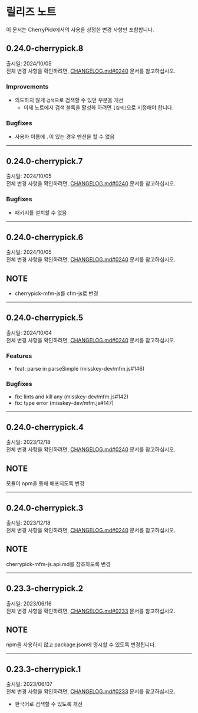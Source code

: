 <!--
## 0.x.x-cherrypick-x
출시일: unreleased<br>
전체 변경 사항을 확인하려면, [CHANGELOG.md#0xxx](CHANGELOG.md#0xxx) 문서를 참고하십시오.

## NOTE

### Features

### Improvements

### Changes

### Bugfixes

---

-->

# 릴리즈 노트

이 문서는 CherryPick에서의 사용을 상정한 변경 사항만 포함합니다.

## 0.24.0-cherrypick.8
출시일: 2024/10/05<br>
전체 변경 사항을 확인하려면, [CHANGELOG.md#0240](CHANGELOG.md#0240) 문서를 참고하십시오.

### Improvements
- 의도하지 않게 `검색`으로 검색할 수 있던 부분을 개선
  - 이제 노트에서 검색 블록을 활성화 하려면 `[검색]`으로 지정해야 합니다.

### Bugfixes
- 사용자 이름에 `.`이 있는 경우 멘션을 할 수 없음

---

## 0.24.0-cherrypick.7
출시일: 2024/10/05<br>
전체 변경 사항을 확인하려면, [CHANGELOG.md#0240](CHANGELOG.md#0240) 문서를 참고하십시오.

### Bugfixes
- 패키지를 설치할 수 없음

---

## 0.24.0-cherrypick.6
출시일: 2024/10/05<br>
전체 변경 사항을 확인하려면, [CHANGELOG.md#0240](CHANGELOG.md#0240) 문서를 참고하십시오.

## NOTE
- cherrypick-mfm-js를 cfm-js로 변경

---

## 0.24.0-cherrypick.5
출시일: 2024/10/04<br>
전체 변경 사항을 확인하려면, [CHANGELOG.md#0240](CHANGELOG.md#0240) 문서를 참고하십시오.

### Features
- feat: parse <plain> in parseSimple (misskey-dev/mfm.js#146)

### Bugfixes
- fix: lints and kill any (misskey-dev/mfm.js#142)
- fix: type error (misskey-dev/mfm.js#147)

---

## 0.24.0-cherrypick.4
출시일: 2023/12/18<br>
전체 변경 사항을 확인하려면, [CHANGELOG.md#0240](CHANGELOG.md#0240) 문서를 참고하십시오.

## NOTE
모듈이 npm을 통해 배포되도록 변경

---

## 0.24.0-cherrypick.3
출시일: 2023/12/18<br>
전체 변경 사항을 확인하려면, [CHANGELOG.md#0240](CHANGELOG.md#0240) 문서를 참고하십시오.

## NOTE
cherrypick-mfm-js.api.md를 참조하도록 변경

---

## 0.23.3-cherrypick.2
출시일: 2023/06/16<br>
전체 변경 사항을 확인하려면, [CHANGELOG.md#0233](CHANGELOG.md#0233) 문서를 참고하십시오.

## NOTE
npm을 사용하지 않고 package.json에 명시할 수 있도록 변경됩니다.

---

## 0.23.3-cherrypick.1
출시일: 2023/06/07<br>
전체 변경 사항을 확인하려면, [CHANGELOG.md#0233](CHANGELOG.md#0233) 문서를 참고하십시오.

- 한국어로 검색할 수 있도록 개선
